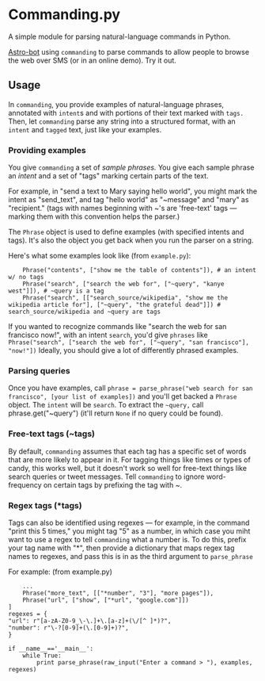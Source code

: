 # Commanding.py

A simple module for parsing natural-language commands in Python.

[Astro-bot](http://astro-bot.appspot.com) using `commanding` to parse commands to allow people to browse the web over SMS (or in an online demo). Try it out.

## Usage

In `commanding`, you provide examples of natural-language phrases, annotated with `intent`s and with portions of their text marked with `tags.` Then, let `commanding` parse any string into a structured format, with an `intent` and `tagged` text, just like your examples.

### Providing examples

You give `commanding` a set of *sample phrases.* You give each sample phrase an *intent* and a set of "tags" marking certain parts of the text.

For example, in "send a text to Mary saying hello world", you might mark the intent as "send_text", and tag "hello world" as "~message" and "mary" as "recipient." (tags with names beginning with ~'s are 'free-text' tags — marking them with this convention helps the parser.)

The `Phrase` object is used to define examples (with specified intents and tags). It's also the object you get back when you run the parser on a string.

Here's what some examples look like (from `example.py`):

```
	Phrase("contents", ["show me the table of contents"]), # an intent w/ no tags
	Phrase("search", ["search the web for", ["~query", "kanye west"]]), # ~query is a tag
	Phrase("search", [["search_source/wikipedia", "show me the wikipedia article for"], ["~query", "the grateful dead"]]) # search_source/wikipedia and ~query are tags
```

If you wanted to recognize commands like "search the web for san francisco now!", with an intent `search`, you'd give `phrases` like `Phrase("search", ["search the web for", ["~query", "san francisco"], "now!"])` Ideally, you should give a lot of differently phrased examples.

### Parsing queries

Once you have examples, call 
```phrase = parse_phrase("web search for san francisco", [your list of examples])```
 and you'll get backed a `Phrase` object. The `intent` will be `search`. To extract the `~query,` call phrase.get("~query") (it'll return `None` if no query could be found).

### Free-text tags (~tags)

By default, `commanding` assumes that each tag has a specific set of words that are more likely to appear in it. For tagging things like times or types of candy, this works well, but it doesn't work so well for free-text things like search queries or tweet messages. Tell `commanding` to ignore word-frequency on certain tags by prefixing the tag with ~.

### Regex tags (*tags)

Tags can also be identified using regexes — for example, in the command "print this 5 times," you might tag "5" as a number, in which case you miht want to use a regex to tell `commanding` what a number is. To do this, prefix your tag name with "*", then provide a dictionary that maps regex tag names to regexes, and pass this is in as the third argument to `parse_phrase`

For example: (from example.py)

```
	...
	Phrase("more_text", [["*number", "3"], "more pages"]),
	Phrase("url", ["show", ["*url", "google.com"]])
]
regexes = {
"url": r"[a-zA-Z0-9_\-\.]+\.[a-z]+(\/[^ ]*)?",
"number": r"\-?[0-9]+(\.[0-9]+)?",
}

if __name__=='__main__':
	while True:
		print parse_phrase(raw_input("Enter a command > "), examples, regexes)

```

